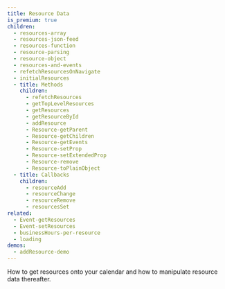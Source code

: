```yaml
---
title: Resource Data
is_premium: true
children:
  - resources-array
  - resources-json-feed
  - resources-function
  - resource-parsing
  - resource-object
  - resources-and-events
  - refetchResourcesOnNavigate
  - initialResources
  - title: Methods
    children:
      - refetchResources
      - getTopLevelResources
      - getResources
      - getResourceById
      - addResource
      - Resource-getParent
      - Resource-getChildren
      - Resource-getEvents
      - Resource-setProp
      - Resource-setExtendedProp
      - Resource-remove
      - Resource-toPlainObject
  - title: Callbacks
    children:
      - resourceAdd
      - resourceChange
      - resourceRemove
      - resourcesSet
related:
  - Event-getResources
  - Event-setResources
  - businessHours-per-resource
  - loading
demos:
  - addResource-demo
---
```


How to get resources onto your calendar and how to manipulate resource data thereafter.

